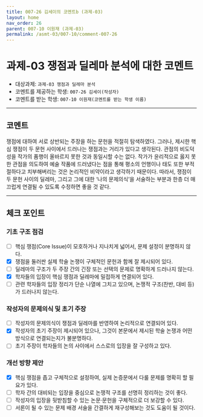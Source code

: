 ```yaml
---
title: 007-26 김세이의 코멘트b (과제-03) 
layout: home
nav_order: 26
parent: 007-10 이원재 (과제-03)
permalink: /asmt-03/007-10/comment-007-26
---
```


# 과제-03 쟁점과 딜레마 분석에 대한 코멘트

- 대상과제: `과제-03 쟁점과 딜레마 분석`
- 코멘트를 제공하는 학생: `007-26 김세이(작성자)` 
- 코멘트를 받는 학생: `007-10 이원재(코멘트를 받는 학생 이름)` 

---

## 코멘트

쟁점에 대하여 서로 상반되는 주장을 하는 문헌을 적절히 탐색하였다. 그러나, 제시한 핵심 쟁점이 두 문헌 사이에서 드러나는 쟁점과는 거리가 있다고 생각된다. 관점의 비도덕성을 작가의 품행이 올바르지 못한 것과 동일시할 수는 없다. 작가가 윤리적으로 옳지 못한 관점을 의도하여 예술 작품에 드러냈다는 점을 통해 평소의 언행이나 태도 또한 부적절하다고 치부해버리는 것은 논리적인 비약이라고 생각하기 때문이다. 따라서, 쟁점이 두 문헌 사이의 딜레마, 그리고 그에 대한 ‘나의 문제의식’을 서술하는 부분과 한층 더 매끄럽게 연결될 수 있도록 수정하면 좋을 것 같다.

---

## 체크 포인트

### **기초 구조 점검**
- [ ] 핵심 쟁점(Core Issue)이 모호하거나 지나치게 넓어서, 문제 설정이 분명하지 않다.
- [x] 쟁점을 둘러싼 실제 학술 논쟁이 구체적인 문헌과 함께 잘 제시되어 있다.
- [ ] 딜레마의 구조가 두 주장 간의 긴장 또는 선택의 문제로 명확하게 드러나지 않는다.
- [x] 학자들의 입장이 핵심 쟁점과 딜레마에 밀접하게 연결되어 있다.
- [ ] 관련 학자들의 입장 정리가 단순 나열에 그치고 있으며, 논쟁적 구조(찬반, 대비 등)가 드러나지 않는다.

### **작성자의 문제의식 및 초기 주장**
- [ ] 작성자의 문제의식이 쟁점과 딜레마를 반영하여 논리적으로 연결되어 있다.
- [x] 작성자의 초기 주장이 제시되어 있으나, 그것이 본문에서 제시된 학술 논쟁과 어떤 방식으로 연결되는지가 불분명하다.
- [ ] 초기 주장이 학자들의 논의 사이에서 스스로의 입장을 잘 구성하고 있다.

### **개선 방향 제안**
- [x] 핵심 쟁점을 좁고 구체적으로 설정하여, 실제 논증문에서 다룰 문제를 명확히 할 필요가 있다.
- [ ] 학자 간의 대비되는 입장을 중심으로 논쟁적 구조를 선명히 정리하는 것이 좋다.
- [ ] 작성자의 입장을 뒷받침할 수 있는 논문·문헌을 구체적으로 더 보강할 수 있다.
- [ ] 서론이 될 수 있는 문제 배경 서술을 간결하게 재구성해보는 것도 도움이 될 것이다.

